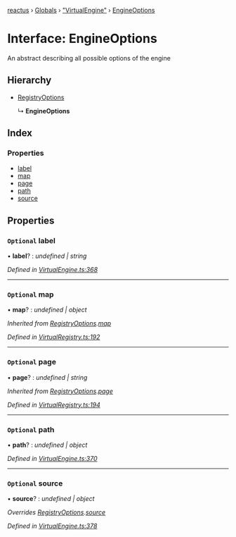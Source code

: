 [reactus](../README.md) › [Globals](../globals.md) › ["VirtualEngine"](../modules/_virtualengine_.md) › [EngineOptions](_virtualengine_.engineoptions.md)

# Interface: EngineOptions

An abstract describing all possible options of the engine

## Hierarchy

* [RegistryOptions](_virtualregistry_.registryoptions.md)

  ↳ **EngineOptions**

## Index

### Properties

* [label](_virtualengine_.engineoptions.md#optional-label)
* [map](_virtualengine_.engineoptions.md#optional-map)
* [page](_virtualengine_.engineoptions.md#optional-page)
* [path](_virtualengine_.engineoptions.md#optional-path)
* [source](_virtualengine_.engineoptions.md#optional-source)

## Properties

### `Optional` label

• **label**? : *undefined | string*

*Defined in [VirtualEngine.ts:368](https://github.com/Openovate/reactus/blob/b750986/src/VirtualEngine.ts#L368)*

___

### `Optional` map

• **map**? : *undefined | object*

*Inherited from [RegistryOptions](_virtualregistry_.registryoptions.md).[map](_virtualregistry_.registryoptions.md#optional-map)*

*Defined in [VirtualRegistry.ts:192](https://github.com/Openovate/reactus/blob/b750986/src/VirtualRegistry.ts#L192)*

___

### `Optional` page

• **page**? : *undefined | string*

*Inherited from [RegistryOptions](_virtualregistry_.registryoptions.md).[page](_virtualregistry_.registryoptions.md#optional-page)*

*Defined in [VirtualRegistry.ts:194](https://github.com/Openovate/reactus/blob/b750986/src/VirtualRegistry.ts#L194)*

___

### `Optional` path

• **path**? : *undefined | object*

*Defined in [VirtualEngine.ts:370](https://github.com/Openovate/reactus/blob/b750986/src/VirtualEngine.ts#L370)*

___

### `Optional` source

• **source**? : *undefined | object*

*Overrides [RegistryOptions](_virtualregistry_.registryoptions.md).[source](_virtualregistry_.registryoptions.md#optional-source)*

*Defined in [VirtualEngine.ts:378](https://github.com/Openovate/reactus/blob/b750986/src/VirtualEngine.ts#L378)*
